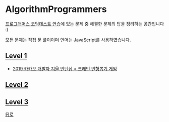 # AlgorithmProgrammers
[프로그래머스 코딩테스트 연습](https://programmers.co.kr/learn/challenges)에 있는 문제 중 해결한 문제의 답을 정리하는 공간입니다 :)

모든 문제는 직접 푼 풀이이며 언어는 JavaScript를 사용하였습니다.

## [Level 1](https://github.com/SeongYongLee/TIL/tree/main/AlgorithmProgrammers/level-1)

* [2019 카카오 개발자 겨울 인턴십 > 크레인 인형뽑기 게임](https://github.com/SeongYongLee/TIL/tree/main/AlgorithmProgrammers/level-1#%ED%81%AC%EB%A0%88%EC%9D%B8-%EC%9D%B8%ED%98%95%EB%BD%91%EA%B8%B0-%EA%B2%8C%EC%9E%84)

## [Level 2](https://github.com/SeongYongLee/TIL/tree/main/AlgorithmProgrammers/level-2)

## [Level 3](https://github.com/SeongYongLee/TIL/tree/main/AlgorithmProgrammers/level-3)

[뒤로](https://github.com/SeongYongLee/TIL)